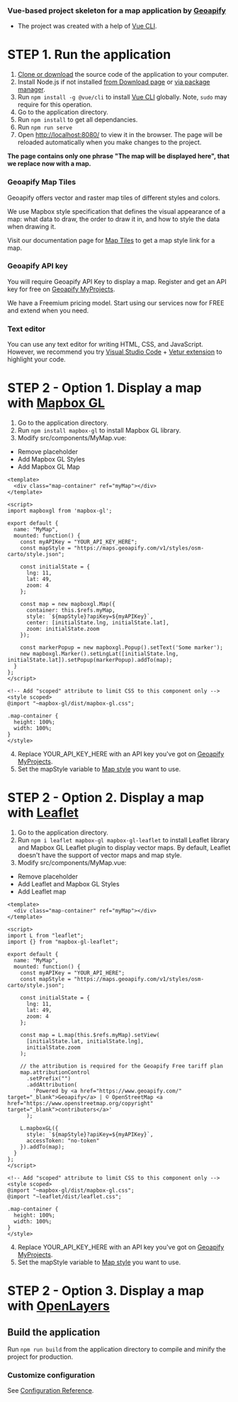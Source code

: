 ### Vue-based project skeleton for a map application by [Geoapify](https://www.geoapify.com)
* The project was created with a help of [Vue CLI](https://cli.vuejs.org).

# STEP 1. Run the application
1. [Clone or download](https://help.github.com/en/github/creating-cloning-and-archiving-repositories/cloning-a-repository) the source code of the application to your computer.
2. Install Node.js if not installed [from Download page](https://nodejs.org/en/download/) or [via package manager](https://nodejs.org/en/download/package-manager/).
3. Run `npm install -g @vue/cli` to install [Vue CLI](https://cli.vuejs.org) globally. Note, `sudo` may require for this operation.
4. Go to the application directory.
5. Run `npm install` to get all dependancies.
6. Run `npm run serve` 
7. Open [http://localhost:8080/](http://localhost:8080/) to view it in the browser. The page will be reloaded automatically when you make changes to the project.

**The page contains only one phrase "The map will be displayed here", that we replace now with a map.**

### Geoapify Map Tiles
Geoapify offers vector and raster map tiles of different styles and colors. 

We use Mapbox style specification that defines the visual appearance of a map: what data to draw, the order to draw it in, and how to style the data when drawing it. 

Visit our documentation page for [Map Tiles](https://apidocs.geoapify.com/docs/maps/map-tiles/map-tiles) to get a map style link for a map.

### Geoapify API key
You will require Geoapify API Key to display a map. Register and get an API key for free on [Geoapify MyProjects](https://myprojects.geoapify.com).

We have a Freemium pricing model. Start using our services now for FREE and extend when you need.

### Text editor
You can use any text editor for writing HTML, CSS, and JavaScript. However, we recommend you try [Visual Studio Code](https://code.visualstudio.com) + [Vetur extension](https://marketplace.visualstudio.com/items?itemName=octref.vetur) to highlight your code.

# STEP 2 - Option 1. Display a map with [Mapbox GL](https://docs.mapbox.com/mapbox-gl-js/api/)
1. Go to the application directory.
2. Run `npm install mapbox-gl` to install Mapbox GL library.
3. Modify src/components/MyMap.vue:
* Remove placeholder
* Add Mapbox GL Styles
* Add Mapbox GL Map
```vue
<template>
  <div class="map-container" ref="myMap"></div>
</template>

<script>
import mapboxgl from 'mapbox-gl';

export default {
  name: "MyMap",
  mounted: function() {
    const myAPIKey = "YOUR_API_KEY_HERE";
    const mapStyle = "https://maps.geoapify.com/v1/styles/osm-carto/style.json";

    const initialState = {
      lng: 11,
      lat: 49,
      zoom: 4
    };

    const map = new mapboxgl.Map({
      container: this.$refs.myMap,
      style: `${mapStyle}?apiKey=${myAPIKey}`,
      center: [initialState.lng, initialState.lat],
      zoom: initialState.zoom
    });

    const markerPopup = new mapboxgl.Popup().setText('Some marker');
    new mapboxgl.Marker().setLngLat([initialState.lng, initialState.lat]).setPopup(markerPopup).addTo(map);
  }
};
</script>

<!-- Add "scoped" attribute to limit CSS to this component only -->
<style scoped>
@import "~mapbox-gl/dist/mapbox-gl.css";

.map-container {
  height: 100%;
  width: 100%;
}
</style>
```
4. Replace YOUR_API_KEY_HERE with an API key you've got on [Geoapify MyProjects](https://myprojects.geoapify.com).
5. Set the mapStyle variable to [Map style](https://apidocs.geoapify.com/docs/maps/map-tiles/map-tiles) you want to use. 

# STEP 2 - Option 2. Display a map with [Leaflet](https://leafletjs.com/)
1. Go to the application directory.
2. Run `npm i leaflet mapbox-gl mapbox-gl-leaflet` to install Leaflet library and Mapbox GL Leaflet plugin to display vector maps. By default, Leaflet doesn't have the support of vector maps and map style.
3. Modify src/components/MyMap.vue:
* Remove placeholder
* Add Leaflet and Mapbox GL Styles
* Add Leaflet map
```vue
<template>
  <div class="map-container" ref="myMap"></div>
</template>

<script>
import L from "leaflet";
import {} from "mapbox-gl-leaflet";

export default {
  name: "MyMap",
  mounted: function() {
    const myAPIKey = "YOUR_API_HERE";
    const mapStyle = "https://maps.geoapify.com/v1/styles/osm-carto/style.json";

    const initialState = {
      lng: 11,
      lat: 49,
      zoom: 4
    };

    const map = L.map(this.$refs.myMap).setView(
      [initialState.lat, initialState.lng],
      initialState.zoom
    );

    // the attribution is required for the Geoapify Free tariff plan
    map.attributionControl
      .setPrefix("")
      .addAttribution(
        'Powered by <a href="https://www.geoapify.com/" target="_blank">Geoapify</a> | © OpenStreetMap <a href="https://www.openstreetmap.org/copyright" target="_blank">contributors</a>'
      );

    L.mapboxGL({
      style: `${mapStyle}?apiKey=${myAPIKey}`,
      accessToken: "no-token"
    }).addTo(map);
  }
};
</script>

<!-- Add "scoped" attribute to limit CSS to this component only -->
<style scoped>
@import "~mapbox-gl/dist/mapbox-gl.css";
@import "~leaflet/dist/leaflet.css";

.map-container {
  height: 100%;
  width: 100%;
}
</style>
```
4. Replace YOUR_API_KEY_HERE with an API key you've got on [Geoapify MyProjects](https://myprojects.geoapify.com).
5. Set the mapStyle variable to [Map style](https://apidocs.geoapify.com/docs/maps/map-tiles/map-tiles) you want to use. 

# STEP 2 - Option 3. Display a map with [OpenLayers](https://openlayers.org)

## Build the application
Run `npm run build` from the application directory to compile and minify the project for production.

### Customize configuration
See [Configuration Reference](https://cli.vuejs.org/config/).



